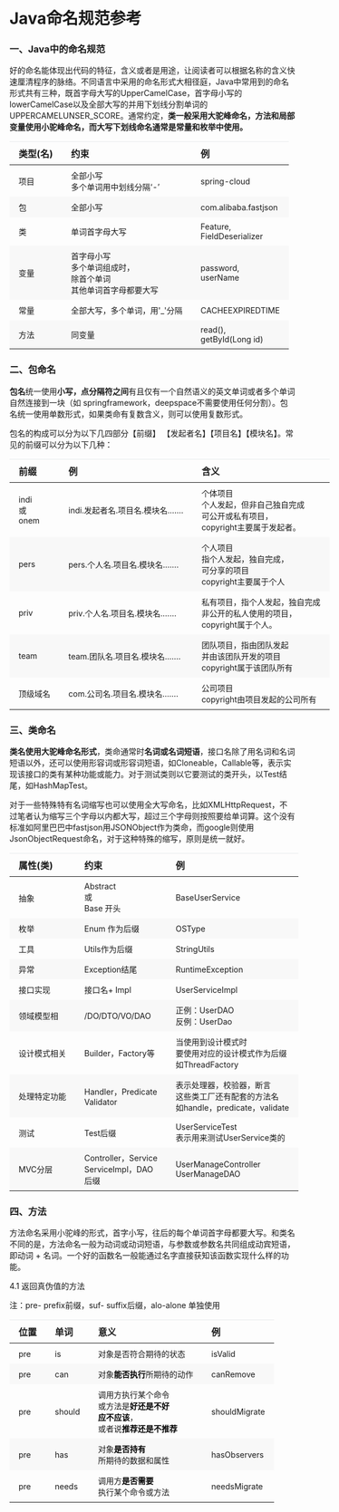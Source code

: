 # Java命名规范参考


### 一、Java中的命名规范

好的命名能体现出代码的特征，含义或者是用途，让阅读者可以根据名称的含义快速厘清程序的脉络。不同语言中采用的命名形式大相径庭，Java中常用到的命名形式共有三种，既首字母大写的UpperCamelCase，首字母小写的lowerCamelCase以及全部大写的并用下划线分割单词的UPPERCAMELUNSER_SCORE。通常约定，**类一般采用大驼峰命名，方法和局部变量使用小驼峰命名，而大写下划线命名通常是常量和枚举中使用。**

<table width="751" style="width: 655px;"><thead style="box-sizing: border-box;"><tr style="box-sizing: border-box;"><th style="box-sizing: border-box;padding: 0.5rem 1rem;text-align: left;border-top-width: 1px;border-color: rgb(233, 235, 236);">类型(名)</th><th style="box-sizing: border-box;padding: 0.5rem 1rem;text-align: left;border-top-width: 1px;border-color: rgb(233, 235, 236);">约束</th><th style="box-sizing: border-box;padding: 0.5rem 1rem;text-align: left;border-top-width: 1px;border-color: rgb(233, 235, 236);">例</th></tr></thead><tbody style="box-sizing: border-box;"><tr style="box-sizing: border-box;"><td style="box-sizing: border-box;padding: 0.5rem 1rem;border-color: rgb(233, 235, 236);text-align: left;"><span style="font-size: 14px;">项目</span></td><td style="box-sizing: border-box;padding: 0.5rem 1rem;border-color: rgb(233, 235, 236);text-align: left;"><span style="font-size: 14px;">全部小写<br style="box-sizing: border-box;">多个单词用中划线分隔‘-’</span></td><td style="box-sizing: border-box;padding: 0.5rem 1rem;border-color: rgb(233, 235, 236);text-align: left;"><span style="font-size: 14px;">spring-cloud</span></td></tr><tr style="box-sizing: border-box;background-color: rgb(248, 248, 248);"><td style="box-sizing: border-box;padding: 0.5rem 1rem;border-color: rgb(233, 235, 236);text-align: left;"><span style="font-size: 14px;">包</span></td><td style="box-sizing: border-box;padding: 0.5rem 1rem;border-color: rgb(233, 235, 236);text-align: left;"><span style="font-size: 14px;">全部小写</span></td><td style="box-sizing: border-box;padding: 0.5rem 1rem;border-color: rgb(233, 235, 236);text-align: left;"><span style="font-size: 14px;">com.alibaba.fastjson</span></td></tr><tr style="box-sizing: border-box;"><td style="box-sizing: border-box;padding: 0.5rem 1rem;border-color: rgb(233, 235, 236);text-align: left;"><span style="font-size: 14px;">类</span></td><td style="box-sizing: border-box;padding: 0.5rem 1rem;border-color: rgb(233, 235, 236);text-align: left;"><span style="font-size: 14px;">单词首字母大写</span></td><td style="box-sizing: border-box;padding: 0.5rem 1rem;border-color: rgb(233, 235, 236);text-align: left;"><span style="font-size: 14px;">Feature,<br style="box-sizing: border-box;">FieldDeserializer</span></td></tr><tr style="box-sizing: border-box;background-color: rgb(248, 248, 248);"><td style="box-sizing: border-box;padding: 0.5rem 1rem;border-color: rgb(233, 235, 236);text-align: left;"><span style="font-size: 14px;">变量</span></td><td style="box-sizing: border-box;padding: 0.5rem 1rem;border-color: rgb(233, 235, 236);text-align: left;"><span style="font-size: 14px;">首字母小写<br style="box-sizing: border-box;">多个单词组成时，<br style="box-sizing: border-box;">除首个单词<br style="box-sizing: border-box;">其他单词首字母都要大写</span></td><td style="box-sizing: border-box;padding: 0.5rem 1rem;border-color: rgb(233, 235, 236);text-align: left;"><span style="font-size: 14px;">password,&nbsp;<br style="box-sizing: border-box;">userName</span></td></tr><tr style="box-sizing: border-box;"><td style="box-sizing: border-box;padding: 0.5rem 1rem;border-color: rgb(233, 235, 236);text-align: left;"><span style="font-size: 14px;">常量</span></td><td style="box-sizing: border-box;padding: 0.5rem 1rem;border-color: rgb(233, 235, 236);text-align: left;"><span style="font-size: 14px;">全部大写，多个单词，用'_'分隔</span></td><td style="box-sizing: border-box;padding: 0.5rem 1rem;border-color: rgb(233, 235, 236);text-align: left;"><span style="font-size: 14px;">CACHE<span style="box-sizing: border-box;">EXPIRED</span>TIME</span></td></tr><tr style="box-sizing: border-box;background-color: rgb(248, 248, 248);"><td style="box-sizing: border-box;padding: 0.5rem 1rem;border-color: rgb(233, 235, 236);text-align: left;"><span style="font-size: 14px;">方法</span></td><td style="box-sizing: border-box;padding: 0.5rem 1rem;border-color: rgb(233, 235, 236);text-align: left;"><span style="font-size: 14px;">同变量</span></td><td style="box-sizing: border-box;padding: 0.5rem 1rem;border-color: rgb(233, 235, 236);text-align: left;"><span style="font-size: 14px;">read(),&nbsp;<br style="box-sizing: border-box;">getById(Long id)</span></td></tr></tbody></table>

### 二、包命名

**包名**统一使用**小写，点分隔符之间**有且仅有一个自然语义的英文单词或者多个单词自然连接到一块（如 springframework，deepspace不需要使用任何分割）。包名统一使用单数形式，如果类命有复数含义，则可以使用复数形式。

包名的构成可以分为以下几四部分【前缀】 【发起者名】【项目名】【模块名】。常见的前缀可以分为以下几种：

<table width="751" style="width: 655px;"><thead style="box-sizing: border-box;"><tr style="box-sizing: border-box;"><th style="box-sizing: border-box;padding: 0.5rem 1rem;text-align: left;border-top-width: 1px;border-color: rgb(233, 235, 236);">前缀</th><th style="box-sizing: border-box;padding: 0.5rem 1rem;text-align: left;border-top-width: 1px;border-color: rgb(233, 235, 236);">例</th><th style="box-sizing: border-box;padding: 0.5rem 1rem;text-align: left;border-top-width: 1px;border-color: rgb(233, 235, 236);">含义</th></tr></thead><tbody style="box-sizing: border-box;"><tr style="box-sizing: border-box;"><td style="box-sizing: border-box;padding: 0.5rem 1rem;border-color: rgb(233, 235, 236);text-align: left;"><span style="font-size: 14px;">indi<br style="box-sizing: border-box;">或<br style="box-sizing: border-box;">onem</span></td><td style="box-sizing: border-box;padding: 0.5rem 1rem;border-color: rgb(233, 235, 236);text-align: left;"><span style="font-size: 14px;">indi.发起者名.项目名.模块名.……</span></td><td style="box-sizing: border-box;padding: 0.5rem 1rem;border-color: rgb(233, 235, 236);text-align: left;"><span style="font-size: 14px;">个体项目<br style="box-sizing: border-box;">个人发起，但非自己独自完成<br style="box-sizing: border-box;">可公开或私有项目，<br style="box-sizing: border-box;">copyright主要属于发起者。</span></td></tr><tr style="box-sizing: border-box;background-color: rgb(248, 248, 248);"><td style="box-sizing: border-box;padding: 0.5rem 1rem;border-color: rgb(233, 235, 236);text-align: left;"><span style="font-size: 14px;">pers</span></td><td style="box-sizing: border-box;padding: 0.5rem 1rem;border-color: rgb(233, 235, 236);text-align: left;"><span style="font-size: 14px;">pers.个人名.项目名.模块名.……</span></td><td style="box-sizing: border-box;padding: 0.5rem 1rem;border-color: rgb(233, 235, 236);text-align: left;"><span style="font-size: 14px;">个人项目<br style="box-sizing: border-box;">指个人发起，独自完成，<br style="box-sizing: border-box;">可分享的项目<br style="box-sizing: border-box;">copyright主要属于个人</span></td></tr><tr style="box-sizing: border-box;"><td style="box-sizing: border-box;padding: 0.5rem 1rem;border-color: rgb(233, 235, 236);text-align: left;"><span style="font-size: 14px;">priv</span></td><td style="box-sizing: border-box;padding: 0.5rem 1rem;border-color: rgb(233, 235, 236);text-align: left;"><span style="font-size: 14px;">priv.个人名.项目名.模块名.……</span></td><td style="box-sizing: border-box;padding: 0.5rem 1rem;border-color: rgb(233, 235, 236);text-align: left;"><span style="font-size: 14px;">私有项目，指个人发起，独自完成<br style="box-sizing: border-box;">非公开的私人使用的项目，<br style="box-sizing: border-box;">copyright属于个人。</span></td></tr><tr style="box-sizing: border-box;background-color: rgb(248, 248, 248);"><td style="box-sizing: border-box;padding: 0.5rem 1rem;border-color: rgb(233, 235, 236);text-align: left;"><span style="font-size: 14px;">team</span></td><td style="box-sizing: border-box;padding: 0.5rem 1rem;border-color: rgb(233, 235, 236);text-align: left;"><span style="font-size: 14px;">team.团队名.项目名.模块名.……</span></td><td style="box-sizing: border-box;padding: 0.5rem 1rem;border-color: rgb(233, 235, 236);text-align: left;"><span style="font-size: 14px;">团队项目，指由团队发起<br style="box-sizing: border-box;">并由该团队开发的项目<br style="box-sizing: border-box;">copyright属于该团队所有</span></td></tr><tr style="box-sizing: border-box;"><td style="box-sizing: border-box;padding: 0.5rem 1rem;border-color: rgb(233, 235, 236);text-align: left;"><span style="font-size: 14px;">顶级域名</span></td><td style="box-sizing: border-box;padding: 0.5rem 1rem;border-color: rgb(233, 235, 236);text-align: left;"><span style="font-size: 14px;">com.公司名.项目名.模块名.……</span></td><td style="box-sizing: border-box;padding: 0.5rem 1rem;border-color: rgb(233, 235, 236);text-align: left;"><span style="font-size: 14px;">公司项目<br style="box-sizing: border-box;">copyright由项目发起的公司所有</span></td></tr></tbody></table>

### 三、类命名

**类名使用大驼峰命名形式**，类命通常时**名词或名词短语**，接口名除了用名词和名词短语以外，还可以使用形容词或形容词短语，如Cloneable，Callable等，表示实现该接口的类有某种功能或能力。对于测试类则以它要测试的类开头，以Test结尾，如HashMapTest。

对于一些特殊特有名词缩写也可以使用全大写命名，比如XMLHttpRequest，不过笔者认为缩写三个字母以内都大写，超过三个字母则按照要给单词算。这个没有标准如阿里巴巴中fastjson用JSONObject作为类命，而google则使用JsonObjectRequest命名，对于这种特殊的缩写，原则是统一就好。

<table width="751" style="width: 655px;"><thead style="box-sizing: border-box;"><tr style="box-sizing: border-box;"><th style="box-sizing: border-box;padding: 0.5rem 1rem;text-align: left;border-top-width: 1px;border-color: rgb(233, 235, 236);">属性(类)</th><th style="box-sizing: border-box;padding: 0.5rem 1rem;text-align: left;border-top-width: 1px;border-color: rgb(233, 235, 236);">约束</th><th style="box-sizing: border-box;padding: 0.5rem 1rem;text-align: left;border-top-width: 1px;border-color: rgb(233, 235, 236);">例</th></tr></thead><tbody style="box-sizing: border-box;"><tr style="box-sizing: border-box;"><td style="box-sizing: border-box;padding: 0.5rem 1rem;border-color: rgb(233, 235, 236);text-align: left;"><span style="font-size: 14px;">抽象</span></td><td style="box-sizing: border-box;padding: 0.5rem 1rem;border-color: rgb(233, 235, 236);text-align: left;"><span style="font-size: 14px;">Abstract&nbsp;<br style="box-sizing: border-box;">或<br style="box-sizing: border-box;">Base 开头</span></td><td style="box-sizing: border-box;padding: 0.5rem 1rem;border-color: rgb(233, 235, 236);text-align: left;"><span style="font-size: 14px;">BaseUserService</span></td></tr><tr style="box-sizing: border-box;background-color: rgb(248, 248, 248);"><td style="box-sizing: border-box;padding: 0.5rem 1rem;border-color: rgb(233, 235, 236);text-align: left;"><span style="font-size: 14px;">枚举</span></td><td style="box-sizing: border-box;padding: 0.5rem 1rem;border-color: rgb(233, 235, 236);text-align: left;"><span style="font-size: 14px;">Enum 作为后缀</span></td><td style="box-sizing: border-box;padding: 0.5rem 1rem;border-color: rgb(233, 235, 236);text-align: left;"><span style="font-size: 14px;">OSType</span></td></tr><tr style="box-sizing: border-box;"><td style="box-sizing: border-box;padding: 0.5rem 1rem;border-color: rgb(233, 235, 236);text-align: left;"><span style="font-size: 14px;">工具</span></td><td style="box-sizing: border-box;padding: 0.5rem 1rem;border-color: rgb(233, 235, 236);text-align: left;"><span style="font-size: 14px;">Utils作为后缀</span></td><td style="box-sizing: border-box;padding: 0.5rem 1rem;border-color: rgb(233, 235, 236);text-align: left;"><span style="font-size: 14px;">StringUtils</span></td></tr><tr style="box-sizing: border-box;background-color: rgb(248, 248, 248);"><td style="box-sizing: border-box;padding: 0.5rem 1rem;border-color: rgb(233, 235, 236);text-align: left;"><span style="font-size: 14px;">异常</span></td><td style="box-sizing: border-box;padding: 0.5rem 1rem;border-color: rgb(233, 235, 236);text-align: left;"><span style="font-size: 14px;">Exception结尾</span></td><td style="box-sizing: border-box;padding: 0.5rem 1rem;border-color: rgb(233, 235, 236);text-align: left;"><span style="font-size: 14px;">RuntimeException</span></td></tr><tr style="box-sizing: border-box;"><td style="box-sizing: border-box;padding: 0.5rem 1rem;border-color: rgb(233, 235, 236);text-align: left;"><span style="font-size: 14px;">接口实现</span></td><td style="box-sizing: border-box;padding: 0.5rem 1rem;border-color: rgb(233, 235, 236);text-align: left;"><span style="font-size: 14px;">接口名+ Impl</span></td><td style="box-sizing: border-box;padding: 0.5rem 1rem;border-color: rgb(233, 235, 236);text-align: left;"><span style="font-size: 14px;">UserServiceImpl</span></td></tr><tr style="box-sizing: border-box;background-color: rgb(248, 248, 248);"><td style="box-sizing: border-box;padding: 0.5rem 1rem;border-color: rgb(233, 235, 236);text-align: left;"><span style="font-size: 14px;">领域模型相</span></td><td style="box-sizing: border-box;padding: 0.5rem 1rem;border-color: rgb(233, 235, 236);text-align: left;"><span style="font-size: 14px;">/DO/DTO/VO/DAO</span></td><td style="box-sizing: border-box;padding: 0.5rem 1rem;border-color: rgb(233, 235, 236);text-align: left;"><span style="font-size: 14px;">正例：UserDAO<br style="box-sizing: border-box;">反例：UserDao</span></td></tr><tr style="box-sizing: border-box;"><td style="box-sizing: border-box;padding: 0.5rem 1rem;border-color: rgb(233, 235, 236);text-align: left;"><span style="font-size: 14px;">设计模式相关</span></td><td style="box-sizing: border-box;padding: 0.5rem 1rem;border-color: rgb(233, 235, 236);text-align: left;"><span style="font-size: 14px;">Builder，Factory等</span></td><td style="box-sizing: border-box;padding: 0.5rem 1rem;border-color: rgb(233, 235, 236);text-align: left;"><span style="font-size: 14px;">当使用到设计模式时<br style="box-sizing: border-box;">要使用对应的设计模式作为后缀<br style="box-sizing: border-box;">如ThreadFactory</span></td></tr><tr style="box-sizing: border-box;background-color: rgb(248, 248, 248);"><td style="box-sizing: border-box;padding: 0.5rem 1rem;border-color: rgb(233, 235, 236);text-align: left;"><span style="font-size: 14px;">处理特定功能</span></td><td style="box-sizing: border-box;padding: 0.5rem 1rem;border-color: rgb(233, 235, 236);text-align: left;"><span style="font-size: 14px;">Handler，Predicate<br style="box-sizing: border-box;">Validator</span></td><td style="box-sizing: border-box;padding: 0.5rem 1rem;border-color: rgb(233, 235, 236);text-align: left;"><span style="font-size: 14px;">表示处理器，校验器，断言<br style="box-sizing: border-box;">这些类工厂还有配套的方法名<br style="box-sizing: border-box;">如handle，predicate，validate</span></td></tr><tr style="box-sizing: border-box;"><td style="box-sizing: border-box;padding: 0.5rem 1rem;border-color: rgb(233, 235, 236);text-align: left;"><span style="font-size: 14px;">测试</span></td><td style="box-sizing: border-box;padding: 0.5rem 1rem;border-color: rgb(233, 235, 236);text-align: left;"><span style="font-size: 14px;">Test后缀</span></td><td style="box-sizing: border-box;padding: 0.5rem 1rem;border-color: rgb(233, 235, 236);text-align: left;"><span style="font-size: 14px;">UserServiceTest<br style="box-sizing: border-box;">表示用来测试UserService类的</span></td></tr><tr style="box-sizing: border-box;background-color: rgb(248, 248, 248);"><td style="box-sizing: border-box;padding: 0.5rem 1rem;border-color: rgb(233, 235, 236);text-align: left;"><span style="font-size: 14px;">MVC分层</span></td><td style="box-sizing: border-box;padding: 0.5rem 1rem;border-color: rgb(233, 235, 236);text-align: left;"><span style="font-size: 14px;">Controller，Service<br style="box-sizing: border-box;">ServiceImpl，DAO<br style="box-sizing: border-box;">后缀</span></td><td style="box-sizing: border-box;padding: 0.5rem 1rem;border-color: rgb(233, 235, 236);text-align: left;"><span style="font-size: 14px;">UserManageController<br style="box-sizing: border-box;">UserManageDAO</span></td></tr></tbody></table>


### 四、方法
方法命名采用小驼峰的形式，首字小写，往后的每个单词首字母都要大写。和类名不同的是，方法命名一般为动词或动词短语，与参数或参数名共同组成动宾短语，即动词 + 名词。一个好的函数名一般能通过名字直接获知该函数实现什么样的功能。

4.1 返回真伪值的方法

注：pre- prefix前缀，suf- suffix后缀，alo-alone 单独使用

<table width="751" style="width: 655px;"><thead style="box-sizing: border-box;"><tr style="box-sizing: border-box;"><th style="box-sizing: border-box;padding: 0.5rem 1rem;text-align: left;border-top-width: 1px;border-color: rgb(233, 235, 236);">位置</th><th style="box-sizing: border-box;padding: 0.5rem 1rem;text-align: left;border-top-width: 1px;border-color: rgb(233, 235, 236);">单词</th><th style="box-sizing: border-box;padding: 0.5rem 1rem;text-align: left;border-top-width: 1px;border-color: rgb(233, 235, 236);">意义</th><th style="box-sizing: border-box;padding: 0.5rem 1rem;text-align: left;border-top-width: 1px;border-color: rgb(233, 235, 236);">例</th></tr></thead><tbody style="box-sizing: border-box;"><tr style="box-sizing: border-box;"><td style="box-sizing: border-box;padding: 0.5rem 1rem;border-color: rgb(233, 235, 236);text-align: left;"><span style="font-size: 14px;">pre</span></td><td style="box-sizing: border-box;padding: 0.5rem 1rem;border-color: rgb(233, 235, 236);text-align: left;"><span style="font-size: 14px;">is</span></td><td style="box-sizing: border-box;padding: 0.5rem 1rem;border-color: rgb(233, 235, 236);text-align: left;"><span style="font-size: 14px;">对象是否符合期待的状态</span></td><td style="box-sizing: border-box;padding: 0.5rem 1rem;border-color: rgb(233, 235, 236);text-align: left;"><span style="font-size: 14px;">isValid</span></td></tr><tr style="box-sizing: border-box;background-color: rgb(248, 248, 248);"><td style="box-sizing: border-box;padding: 0.5rem 1rem;border-color: rgb(233, 235, 236);text-align: left;"><span style="font-size: 14px;">pre</span></td><td style="box-sizing: border-box;padding: 0.5rem 1rem;border-color: rgb(233, 235, 236);text-align: left;"><span style="font-size: 14px;">can</span></td><td style="box-sizing: border-box;padding: 0.5rem 1rem;border-color: rgb(233, 235, 236);text-align: left;"><span style="font-size: 14px;">对象<strong style="box-sizing: border-box;color: rgb(0, 0, 0);">能否执行</strong>所期待的动作</span></td><td style="box-sizing: border-box;padding: 0.5rem 1rem;border-color: rgb(233, 235, 236);text-align: left;"><span style="font-size: 14px;">canRemove</span></td></tr><tr style="box-sizing: border-box;"><td style="box-sizing: border-box;padding: 0.5rem 1rem;border-color: rgb(233, 235, 236);text-align: left;"><span style="font-size: 14px;">pre</span></td><td style="box-sizing: border-box;padding: 0.5rem 1rem;border-color: rgb(233, 235, 236);text-align: left;"><span style="font-size: 14px;">should</span></td><td style="box-sizing: border-box;padding: 0.5rem 1rem;border-color: rgb(233, 235, 236);text-align: left;"><span style="font-size: 14px;">调用方执行某个命令</span><br style="box-sizing: border-box;"><span style="font-size: 14px;">或方法是<strong style="box-sizing: border-box;color: rgb(0, 0, 0);">好还是不好</strong><strong style="box-sizing: border-box;color: rgb(0, 0, 0);"></strong></span><br style="box-sizing: border-box;"><span style="font-size: 14px;"><strong style="box-sizing: border-box;color: rgb(0, 0, 0);">应不应该</strong>，</span><br style="box-sizing: border-box;"><span style="font-size: 14px;">或者说<strong style="box-sizing: border-box;color: rgb(0, 0, 0);">推荐还是不推荐</strong></span></td><td style="box-sizing: border-box;padding: 0.5rem 1rem;border-color: rgb(233, 235, 236);text-align: left;"><span style="font-size: 14px;">shouldMigrate</span></td></tr><tr style="box-sizing: border-box;background-color: rgb(248, 248, 248);"><td style="box-sizing: border-box;padding: 0.5rem 1rem;border-color: rgb(233, 235, 236);text-align: left;"><span style="font-size: 14px;">pre</span></td><td style="box-sizing: border-box;padding: 0.5rem 1rem;border-color: rgb(233, 235, 236);text-align: left;"><span style="font-size: 14px;">has</span></td><td style="box-sizing: border-box;padding: 0.5rem 1rem;border-color: rgb(233, 235, 236);text-align: left;"><span style="font-size: 14px;">对象<strong style="box-sizing: border-box;color: rgb(0, 0, 0);">是否持有</strong><strong style="box-sizing: border-box;color: rgb(0, 0, 0);"></strong></span><br style="box-sizing: border-box;"><span style="font-size: 14px;">所期待的数据和属性</span></td><td style="box-sizing: border-box;padding: 0.5rem 1rem;border-color: rgb(233, 235, 236);text-align: left;"><span style="font-size: 14px;">hasObservers</span></td></tr><tr style="box-sizing: border-box;"><td style="box-sizing: border-box;padding: 0.5rem 1rem;border-color: rgb(233, 235, 236);text-align: left;"><span style="font-size: 14px;">pre</span></td><td style="box-sizing: border-box;padding: 0.5rem 1rem;border-color: rgb(233, 235, 236);text-align: left;"><span style="font-size: 14px;">needs</span></td><td style="box-sizing: border-box;padding: 0.5rem 1rem;border-color: rgb(233, 235, 236);text-align: left;"><span style="font-size: 14px;">调用方<strong style="box-sizing: border-box;color: rgb(0, 0, 0);">是否需要</strong><strong style="box-sizing: border-box;color: rgb(0, 0, 0);"></strong></span><br style="box-sizing: border-box;"><span style="font-size: 14px;">执行某个命令或方法</span></td><td style="box-sizing: border-box;padding: 0.5rem 1rem;border-color: rgb(233, 235, 236);text-align: left;"><span style="font-size: 14px;">needsMigrate</span></td></tr></tbody></table>
